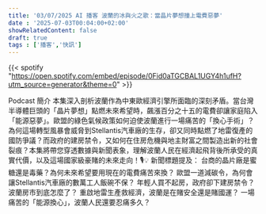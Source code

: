 ```yaml
---
title: '03/07/2025 AI 播客 波蘭的冰與火之歌：當晶片夢想撞上電費惡夢'
date : '2025-07-03T00:04:00+02:00'
showRelatedContent: false
draft: true
tags : ['播客','快訊']
---
```

{{< spotify "https://open.spotify.com/embed/episode/0Fid0aTGCBAL1UGY4h1ufH?utm_source=generator&theme=0" >}}



Podcast 簡介
本集深入剖析波蘭作為中東歐經濟引擎所面臨的深刻矛盾。當台灣半導體巨頭的「晶片夢想」點燃未來希望時，飆漲百分之十五的電費卻讓家庭陷入「能源惡夢」。歐盟的綠色氣候政策如何迫使波蘭進行一場痛苦的「換心手術」？為何這場轉型風暴會威脅到Stellantis汽車廠的生存，卻又同時點燃了地雷復產的國防爭議？而政府的建房禁令，又如何在住房危機與地主財富之間製造出新的社會裂痕？本集將帶您穿透數據與新聞表象，理解波蘭人民在經濟起飛背後所承受的真實代價，以及這場國家級豪賭的未來走向！🎙️💡
新聞標題提及：
台商的晶片廠是蜜糖還是毒藥？為何未來希望要用現在的電費痛苦來換？
歐盟一道減碳令，為何會讓Stellantis汽車廠的數萬工人飯碗不保？
年輕人買不起房，政府卻下建房禁令？波蘭房市到底怎麼了？
重啟地雷生產救經濟，波蘭是在賭安全還是賭國運？
一場痛苦的「能源換心」，波蘭人民還要忍痛多久？